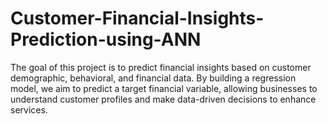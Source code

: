 # Customer-Financial-Insights-Prediction-using-ANN
The goal of this project is to predict financial insights based on customer demographic, behavioral, and financial data. By building a regression model, we aim to predict a target financial variable, allowing businesses to understand customer profiles and make data-driven decisions to enhance services.
